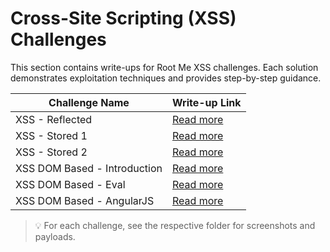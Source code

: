 
# Cross-Site Scripting (XSS) Challenges

This section contains write-ups for Root Me XSS challenges. Each solution demonstrates exploitation techniques and provides step-by-step guidance.

| Challenge Name                | Write-up Link                                         |
|-------------------------------|------------------------------------------------------|
| XSS - Reflected               | [Read more](./XSS-Reflected/XSS-Reflected.md)        |
| XSS - Stored 1                | [Read more](./XSS-Stored1/XSS-Stored1.md)            |
| XSS - Stored 2                | [Read more](./XSS-Stored2/XSS-Stored2.md)            |
| XSS DOM Based - Introduction  | [Read more](./XSSDOMBased-Introduction/XSSDOMBased-Introduction.md) |
| XSS DOM Based - Eval          | [Read more](./XSS-DOMBased-Eval/XSS-DOMBased-Eval.md)|
| XSS DOM Based - AngularJS     | [Read more](./XSSDOMBased-Angular/XSSDOMBased-Angular.md) |

> 💡 For each challenge, see the respective folder for screenshots and payloads.
